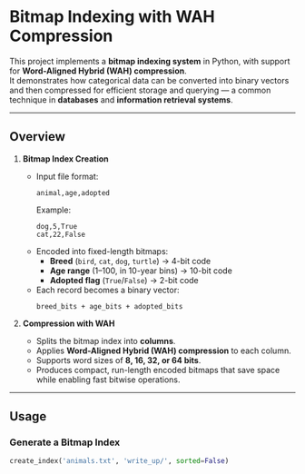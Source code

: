 # Bitmap Indexing with WAH Compression

This project implements a **bitmap indexing system** in Python, with support for **Word-Aligned Hybrid (WAH) compression**.  
It demonstrates how categorical data can be converted into binary vectors and then compressed for efficient storage and querying — a common technique in **databases** and **information retrieval systems**.

---

## Overview

1. **Bitmap Index Creation**
   - Input file format:  
     ```
     animal,age,adopted
     ```
     Example:
     ```
     dog,5,True
     cat,22,False
     ```
   - Encoded into fixed-length bitmaps:
     - **Breed** (`bird`, `cat`, `dog`, `turtle`) → 4-bit code  
     - **Age range** (1–100, in 10-year bins) → 10-bit code  
     - **Adopted flag** (`True`/`False`) → 2-bit code  
   - Each record becomes a binary vector:  
     ```
     breed_bits + age_bits + adopted_bits
     ```

2. **Compression with WAH**
   - Splits the bitmap index into **columns**.  
   - Applies **Word-Aligned Hybrid (WAH) compression** to each column.  
   - Supports word sizes of **8, 16, 32, or 64 bits**.  
   - Produces compact, run-length encoded bitmaps that save space while enabling fast bitwise operations.

---

## Usage

### Generate a Bitmap Index
```python
create_index('animals.txt', 'write_up/', sorted=False)
